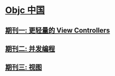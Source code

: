 # [Objc 中国](https://objccn.io)
## [期刊一: 更轻量的 View Controllers](Issue1/README.md)
## [期刊二: 并发编程](issue2/README.md)
## [期刊三: 视图](issue3/README.md)